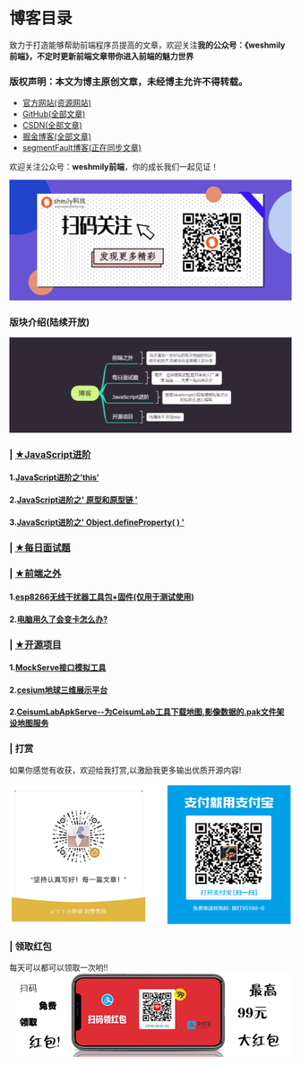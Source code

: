 # 博客目录
致力于打造能够帮助前端程序员提高的文章，欢迎关注**我的公众号：《weshmily前端》，不定时更新前端文章带你进入前端的魅力世界**  

### 版权声明：本文为博主原创文章，未经博主允许不得转载。
- [官方网站(资源网站)](https://weareshmily.top)
- [GitHub(全部文章)](https://github.com/weshmily/Blog)
- [CSDN(全部文章)](https://blog.csdn.net/qq_27118895)
- [掘金博客(全部文章)](https://juejin.im/user/5bf50726e51d450cb4186756)
- [segmentFault博客(正在同步文章)](https://segmentfault.com/u/weshmilyqd)


 欢迎关注公众号：**weshmily前端**，你的成长我们一起见证！	

 ![](./assets/readme/erweima.png)

### 版块介绍(陆续开放)

 ![](./assets/readme/section.png)


### |  [★JavaScript进阶](https://github.com/weshmily/Blog/issues?q=is%3Aopen+is%3Aissue+project%3Aweshmily%2FBlog%2F1)
#### 1.[JavaScript进阶之’this‘](https://github.com/weshmily/Blog/issues/1)
#### 2.[JavaScript进阶之' 原型和原型链 '](https://github.com/weshmily/Blog/issues/2)
#### 3.[JavaScript进阶之' Object.defineProperty( ) '](https://github.com/weshmily/Blog/issues/3)

### |  [★每日面试题](https://github.com/weshmily/Blog/issues?q=is%3Aopen+is%3Aissue+project%3Aweshmily%2FBlog%2F3)


### |  [★前端之外](https://github.com/weshmily/Blog/issues?q=is%3Aopen+is%3Aissue+project%3Aweshmily%2FBlog%2F4)

#### 1.[esp8266无线干扰器工具包+固件(仅用于测试使用)](https://github.com/weshmily/Blog/issues/5)
#### 2.[电脑用久了会变卡怎么办?](https://github.com/weshmily/Blog/issues/6)


### |  [★开源项目](https://github.com/weshmily/Blog/issues?q=is%3Aopen+is%3Aissue+project%3Aweshmily%2FBlog%2F2)
#### 1.[MockServe接口模拟工具](https://github.com/weshmily/mockserve)
#### 2.[cesium地球三维展示平台](https://github.com/weshmily/earth-3d-cloud)
#### 2.[CeisumLabApkServe--为CeisumLab工具下载地图,影像数据的.pak文件架设地图服务](https://github.com/weshmily/CeisumLabApkServe)



### |  打赏
如果你感觉有收获，欢迎给我打赏,以激励我更多输出优质开源内容!

![](./assets/readme/shoukuan.png)

### | 领取红包

每天可以都可以领取一次哟!!
![](./assets/readme/zhifubao.png)